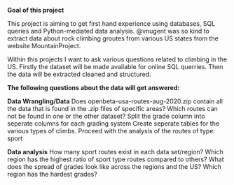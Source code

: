**Goal of this project**

This project is aiming to get first hand experience using databases, SQL queries and Python-mediated data analysis.
@vnugent was so kind to extract data about rock climbing groutes from various US states from the website MountainProject.

Within this projects I want to ask various questions related to climbing in the US. 
Firstly the dataset will be made available for online SQL querries. Then the data will be extracted cleaned and structured.

**The following questions about the data will get answered:**

**Data Wrangling/Data**
Does openbeta-usa-routes-aug-2020.zip contain all the data that is found in the .zip files of specific areas?
Which routes can not be found in one or the other dataset?
Split the grade column into seperate columns for each grading system
Create seperate tables for the various types of climbs. 
Proceed with the analysis of the routes of type: sport

**Data analysis**
How many sport routes exist in each data set/region?
Which region has the highest ratio of sport type routes compared to others?
What does the spread of grades look like across the regions and the US?
Which region has the hardest grades?

